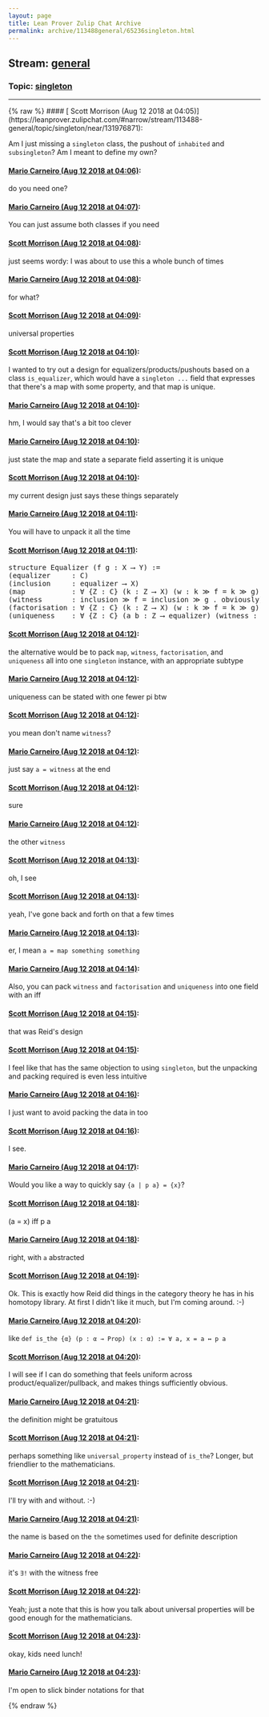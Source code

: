 ```yaml
---
layout: page
title: Lean Prover Zulip Chat Archive 
permalink: archive/113488general/65236singleton.html
---
```


## Stream: [general](https://leanprover-community.github.io/archive/113488general/index.html)
### Topic: [singleton](https://leanprover-community.github.io/archive/113488general/65236singleton.html)

---

<base href="https://leanprover.zulipchat.com">
{% raw %}
#### [ Scott Morrison (Aug 12 2018 at 04:05)](https://leanprover.zulipchat.com/#narrow/stream/113488-general/topic/singleton/near/131976871):
<p>Am I just missing a <code>singleton</code> class, the pushout of <code>inhabited</code> and <code>subsingleton</code>? Am I meant to define my own?</p>

#### [ Mario Carneiro (Aug 12 2018 at 04:06)](https://leanprover.zulipchat.com/#narrow/stream/113488-general/topic/singleton/near/131976914):
<p>do you need one?</p>

#### [ Mario Carneiro (Aug 12 2018 at 04:07)](https://leanprover.zulipchat.com/#narrow/stream/113488-general/topic/singleton/near/131976922):
<p>You can just assume both classes if you need</p>

#### [ Scott Morrison (Aug 12 2018 at 04:08)](https://leanprover.zulipchat.com/#narrow/stream/113488-general/topic/singleton/near/131976965):
<p>just seems wordy: I was about to use this a whole bunch of times</p>

#### [ Mario Carneiro (Aug 12 2018 at 04:08)](https://leanprover.zulipchat.com/#narrow/stream/113488-general/topic/singleton/near/131976966):
<p>for what?</p>

#### [ Scott Morrison (Aug 12 2018 at 04:09)](https://leanprover.zulipchat.com/#narrow/stream/113488-general/topic/singleton/near/131976967):
<p>universal properties</p>

#### [ Scott Morrison (Aug 12 2018 at 04:10)](https://leanprover.zulipchat.com/#narrow/stream/113488-general/topic/singleton/near/131976975):
<p>I wanted to try out a design for equalizers/products/pushouts based on a class <code>is_equalizer</code>, which would have a <code>singleton ...</code> field that expresses that there's a map with some property, and that map is unique.</p>

#### [ Mario Carneiro (Aug 12 2018 at 04:10)](https://leanprover.zulipchat.com/#narrow/stream/113488-general/topic/singleton/near/131977017):
<p>hm, I would say that's a bit too clever</p>

#### [ Mario Carneiro (Aug 12 2018 at 04:10)](https://leanprover.zulipchat.com/#narrow/stream/113488-general/topic/singleton/near/131977020):
<p>just state the map and state a separate field asserting it is unique</p>

#### [ Scott Morrison (Aug 12 2018 at 04:10)](https://leanprover.zulipchat.com/#narrow/stream/113488-general/topic/singleton/near/131977021):
<p>my current design just says these things separately</p>

#### [ Mario Carneiro (Aug 12 2018 at 04:11)](https://leanprover.zulipchat.com/#narrow/stream/113488-general/topic/singleton/near/131977027):
<p>You will have to unpack it all the time</p>

#### [ Scott Morrison (Aug 12 2018 at 04:11)](https://leanprover.zulipchat.com/#narrow/stream/113488-general/topic/singleton/near/131977028):
<div class="codehilite"><pre><span></span>structure Equalizer (f g : X ⟶ Y) :=
(equalizer     : C)
(inclusion     : equalizer ⟶ X)
(map           : ∀ {Z : C} (k : Z ⟶ X) (w : k ≫ f = k ≫ g), Z ⟶ equalizer)
(witness       : inclusion ≫ f = inclusion ≫ g . obviously)
(factorisation : ∀ {Z : C} (k : Z ⟶ X) (w : k ≫ f = k ≫ g), (map k w) ≫ inclusion = k . obviously)
(uniqueness    : ∀ {Z : C} (a b : Z ⟶ equalizer) (witness : a ≫ inclusion = b ≫ inclusion), a = b . obviously)
</pre></div>

#### [ Scott Morrison (Aug 12 2018 at 04:12)](https://leanprover.zulipchat.com/#narrow/stream/113488-general/topic/singleton/near/131977072):
<p>the alternative would be to pack <code>map</code>, <code>witness</code>, <code>factorisation</code>, and <code>uniqueness</code> all into one <code>singleton</code> instance, with an appropriate subtype</p>

#### [ Mario Carneiro (Aug 12 2018 at 04:12)](https://leanprover.zulipchat.com/#narrow/stream/113488-general/topic/singleton/near/131977073):
<p>uniqueness can be stated with one fewer pi btw</p>

#### [ Scott Morrison (Aug 12 2018 at 04:12)](https://leanprover.zulipchat.com/#narrow/stream/113488-general/topic/singleton/near/131977075):
<p>you mean don't name <code>witness</code>?</p>

#### [ Mario Carneiro (Aug 12 2018 at 04:12)](https://leanprover.zulipchat.com/#narrow/stream/113488-general/topic/singleton/near/131977076):
<p>just say <code>a = witness</code> at the end</p>

#### [ Scott Morrison (Aug 12 2018 at 04:12)](https://leanprover.zulipchat.com/#narrow/stream/113488-general/topic/singleton/near/131977077):
<p>sure</p>

#### [ Mario Carneiro (Aug 12 2018 at 04:12)](https://leanprover.zulipchat.com/#narrow/stream/113488-general/topic/singleton/near/131977078):
<p>the other <code>witness</code></p>

#### [ Scott Morrison (Aug 12 2018 at 04:13)](https://leanprover.zulipchat.com/#narrow/stream/113488-general/topic/singleton/near/131977083):
<p>oh, I see</p>

#### [ Scott Morrison (Aug 12 2018 at 04:13)](https://leanprover.zulipchat.com/#narrow/stream/113488-general/topic/singleton/near/131977084):
<p>yeah, I've gone back and forth on that a few times</p>

#### [ Mario Carneiro (Aug 12 2018 at 04:13)](https://leanprover.zulipchat.com/#narrow/stream/113488-general/topic/singleton/near/131977085):
<p>er, I mean <code>a = map something something</code></p>

#### [ Mario Carneiro (Aug 12 2018 at 04:14)](https://leanprover.zulipchat.com/#narrow/stream/113488-general/topic/singleton/near/131977125):
<p>Also, you can pack <code>witness</code> and <code>factorisation</code> and <code>uniqueness</code> into one field with an iff</p>

#### [ Scott Morrison (Aug 12 2018 at 04:15)](https://leanprover.zulipchat.com/#narrow/stream/113488-general/topic/singleton/near/131977133):
<p>that was Reid's design</p>

#### [ Scott Morrison (Aug 12 2018 at 04:15)](https://leanprover.zulipchat.com/#narrow/stream/113488-general/topic/singleton/near/131977136):
<p>I feel like that has the same objection to using <code>singleton</code>, but the unpacking and packing required is even less intuitive</p>

#### [ Mario Carneiro (Aug 12 2018 at 04:16)](https://leanprover.zulipchat.com/#narrow/stream/113488-general/topic/singleton/near/131977141):
<p>I just want to avoid packing the data in too</p>

#### [ Scott Morrison (Aug 12 2018 at 04:16)](https://leanprover.zulipchat.com/#narrow/stream/113488-general/topic/singleton/near/131977181):
<p>I see.</p>

#### [ Mario Carneiro (Aug 12 2018 at 04:17)](https://leanprover.zulipchat.com/#narrow/stream/113488-general/topic/singleton/near/131977190):
<p>Would you like a way to quickly say <code>{a | p a} = {x}</code>?</p>

#### [ Scott Morrison (Aug 12 2018 at 04:18)](https://leanprover.zulipchat.com/#narrow/stream/113488-general/topic/singleton/near/131977238):
<p>(a = x) iff p a</p>

#### [ Mario Carneiro (Aug 12 2018 at 04:18)](https://leanprover.zulipchat.com/#narrow/stream/113488-general/topic/singleton/near/131977245):
<p>right, with <code>a</code> abstracted</p>

#### [ Scott Morrison (Aug 12 2018 at 04:19)](https://leanprover.zulipchat.com/#narrow/stream/113488-general/topic/singleton/near/131977257):
<p>Ok. This is exactly how Reid did things in the category theory he has in his homotopy library. At first I didn't like it much, but I'm coming around. :-)</p>

#### [ Mario Carneiro (Aug 12 2018 at 04:20)](https://leanprover.zulipchat.com/#narrow/stream/113488-general/topic/singleton/near/131977315):
<p>like <code>def is_the {α} (p : α → Prop) (x : α) := ∀ a, x = a ↔ p a</code></p>

#### [ Scott Morrison (Aug 12 2018 at 04:20)](https://leanprover.zulipchat.com/#narrow/stream/113488-general/topic/singleton/near/131977316):
<p>I will see if I can do something that feels uniform across product/equalizer/pullback, and makes things sufficiently obvious.</p>

#### [ Mario Carneiro (Aug 12 2018 at 04:21)](https://leanprover.zulipchat.com/#narrow/stream/113488-general/topic/singleton/near/131977326):
<p>the definition might be gratuitous</p>

#### [ Scott Morrison (Aug 12 2018 at 04:21)](https://leanprover.zulipchat.com/#narrow/stream/113488-general/topic/singleton/near/131977330):
<p>perhaps something like <code>universal_property</code> instead of <code>is_the</code>? Longer, but friendlier to the mathematicians.</p>

#### [ Scott Morrison (Aug 12 2018 at 04:21)](https://leanprover.zulipchat.com/#narrow/stream/113488-general/topic/singleton/near/131977332):
<p>I'll try with and without. :-)</p>

#### [ Mario Carneiro (Aug 12 2018 at 04:21)](https://leanprover.zulipchat.com/#narrow/stream/113488-general/topic/singleton/near/131977336):
<p>the name is based on the <code>the</code> sometimes used for definite description</p>

#### [ Mario Carneiro (Aug 12 2018 at 04:22)](https://leanprover.zulipchat.com/#narrow/stream/113488-general/topic/singleton/near/131977379):
<p>it's <code>∃!</code> with the witness free</p>

#### [ Scott Morrison (Aug 12 2018 at 04:22)](https://leanprover.zulipchat.com/#narrow/stream/113488-general/topic/singleton/near/131977385):
<p>Yeah; just a note that this is how you talk about universal properties will be good enough for the mathematicians.</p>

#### [ Scott Morrison (Aug 12 2018 at 04:23)](https://leanprover.zulipchat.com/#narrow/stream/113488-general/topic/singleton/near/131977390):
<p>okay, kids need lunch!</p>

#### [ Mario Carneiro (Aug 12 2018 at 04:23)](https://leanprover.zulipchat.com/#narrow/stream/113488-general/topic/singleton/near/131977396):
<p>I'm open to slick binder notations for that</p>


{% endraw %}
